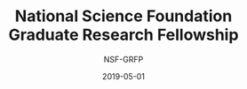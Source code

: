 ---
title: National Science Foundation Graduate Research Fellowship
subtitle: NSF-GRFP
layout: default
modal-id: 8
date: 2019-05-01
thumbnail: GaynorShortia-thumbnail.jpeg
alt: Michelle Gaynor smiling behind flowering Shortia galacifolia, who have creamy-white flowers.
project-date: May 2019
link: https://www.floridamuseum.ufl.edu/science/2019-nsf-graduate-fellowships/

---